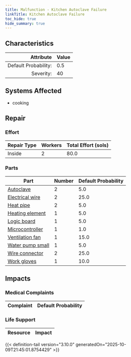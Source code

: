 ```yaml
---
title: Malfunction - Kitchen Autoclave Failure
linkTitle: Kitchen Autoclave Failure
toc_hide: true
hide_summary: true
---
```

<!-- This is generated by the MarsSim HelpGenertor, do not edit. -->

## Characteristics

| Attribute      | Value |
|--------:|:------|
|Default Probability:|0.5|
|Severity:|40|

## Systems Affected 
- cooking

## Repair

### Effort
|Repair Type|Workers|Total Effort (sols)|
|---|---|---|
|Inside|2|80.0|

### Parts
|Part|Number|Default Probability|
|---|---|---|
|[Autoclave](/docs/definitions/part/autoclave)|2|5.0|
|[Electrical wire](/docs/definitions/part/electrical-wire)|2|25.0|
|[Heat pipe](/docs/definitions/part/heat-pipe)|2|5.0|
|[Heating element](/docs/definitions/part/heating-element)|1|5.0|
|[Logic board](/docs/definitions/part/logic-board)|1|5.0|
|[Microcontroller](/docs/definitions/part/microcontroller)|1|1.0|
|[Ventilation fan](/docs/definitions/part/ventilation-fan)|1|15.0|
|[Water pump small](/docs/definitions/part/water-pump-small)|1|5.0|
|[Wire connector](/docs/definitions/part/wire-connector)|2|25.0|
|[Work gloves](/docs/definitions/part/work-gloves)|1|10.0|

## Impacts

### Medical Complaints
|Complaint|Default Probability|
|---|---|

### Life Support
|Resource|Impact|
|---|---|


{{< definition-tail version="3.10.0" generatedOn="2025-10-09T21:45:01.8754429" >}}

